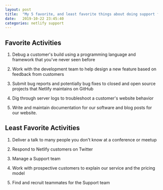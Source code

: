 ```yaml
---
layout: post
title:  "My 5 favorite, and least favorite things about doing support for Netlify"
date:   2019-10-22 23:45:40
categories: netlify support
---
```


## Favorite Activities

1.  Debug a customer's build using a programming language and framework that you've never seen before
    
2.  Work with the development team to help design a new feature based on feedback from customers
    
3.  Submit bug reports and potentially bug fixes to closed and open source projects that Netlify maintains on GitHub
    
4.  Dig through server logs to troubleshoot a customer's website behavior
    
5.  Write and maintain documentation for our software and blog posts for our website.
    

## Least Favorite Activities

1.  Deliver a talk to many people you don't know at a conference or meetup
    
2.  Respond to Netlify customers on Twitter
    
3.  Manage a Support team
    
4.  Work with prospective customers to explain our service and the pricing model
    
5.  Find and recruit teammates for the Support team

